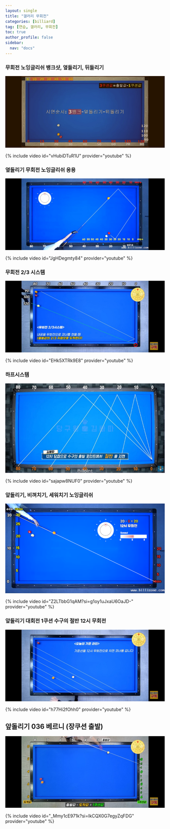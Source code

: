```yaml
---
layout: single
title: "갤러리 무회전"
categories: [billiard]
tag: [연습, 갤러리, 무회전]
toc: true
author_profile: false
sidebar:
  nav: "docs"
---
```


### 무회전 노잉글리쉬 뱅크샷, 옆돌리기, 뒤돌리기

[![무회전 노잉글리쉬](/images/%EB%85%B8%EC%9E%89%EA%B8%80%EB%A6%AC%EC%89%AC_%EC%96%91%EB%B9%B5.png)](/images/%EB%85%B8%EC%9E%89%EA%B8%80%EB%A6%AC%EC%89%AC_%EC%96%91%EB%B9%B5.png)

{% include video id="vHubiDTuR1U" provider="youtube" %}

### 옆돌리기 무회전 노잉글리쉬 응용

[![무회전 노잉글리쉬](/images/%EC%98%86%EB%8F%8C%EB%A6%AC%EA%B8%B0%20%EB%AC%B4%ED%9A%8C%EC%A0%84%20%EC%9D%91%EC%9A%A9.png)](/images/%EC%98%86%EB%8F%8C%EB%A6%AC%EA%B8%B0%20%EB%AC%B4%ED%9A%8C%EC%A0%84%20%EC%9D%91%EC%9A%A9.png)

{% include video id="JgHDegmty84" provider="youtube" %}

### 무회전 2/3 시스템

[![무회전 2/3 시스템](/images/%EB%AC%B4%ED%9A%8C%EC%A0%84%203%EB%B6%84%EC%9D%982%20%EC%8B%9C%EC%8A%A4%ED%85%9C.png)](https://1drv.ms/p/s!AuJKpwyYpUY9-AxC-RE-VUtomO1y?e=HFxMue)

{% include video id="EHk5XTRk9E8" provider="youtube" %}

### 하프시스템

[![옆돌리기 하프시스템 뱅크샷](/images/%ED%95%98%ED%94%84%EC%8B%9C%EC%8A%A4%ED%85%9C.png)](https://1drv.ms/p/s!AuJKpwyYpUY9-xNQy83OlAj2ujQy?e=g78q5R)

{% include video id="sajapw8NUF0" provider="youtube" %}

### 앞돌리기, 비껴치기, 세워치기 노잉글리쉬

[![앞돌리기 노잉글리쉬](/images/%EC%95%9E%EB%8F%8C%EB%A6%AC%EA%B8%B0%20%EB%85%B8%EC%9E%89%EA%B8%80%EB%A6%AC%EC%89%AC.png)](https://1drv.ms/p/s!AuJKpwyYpUY9-05EL6G2A6754opb?e=jQyk15)

{% include video id="Z2LTbbG1qAM?si=g1oy1uJxaU6OaJD-" provider="youtube" %}

### 앞돌리기 대회전 1쿠션 수구의 절반 12시 무회전

[![앞돌리기 대회전](/images/%EC%95%9E%EB%8F%8C%EB%A6%AC%EA%B8%B0%20%EB%8C%80%ED%9A%8C%EC%A0%84.png)](https://1drv.ms/p/s!AuJKpwyYpUY9-0ofN0ci5ZMuyDVH?e=0Lmpzl)

{% include video id="h77Hi2fOhh0" provider="youtube" %}

## 앞돌리기 036 베르니 (장쿠션 출발)

[![앞돌리기 세워치기 036 베르니 시스템 5](/images/%EC%95%9E%EB%8F%8C%EB%A6%AC%EA%B8%B0%20036%20%EB%B2%A0%EB%A5%B4%EB%8B%88%205.jpg)](https://docs.google.com/presentation/d/1hGmz_IyjQUf_7LhLKZIsTDz4Hzmv92zs/edit?usp=sharing&ouid=114978849290694301670&rtpof=true&sd=true)

{% include video id="_Mmy1cE971k?si=IkCQX0G7egyZqFDG" provider="youtube" %}

